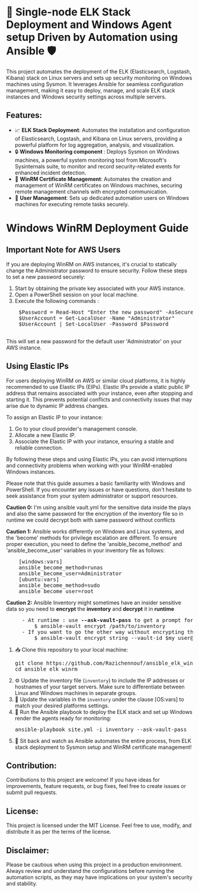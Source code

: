 <!DOCTYPE html>
<html>
<body>
  <h1>🚀 Single-node ELK Stack Deployment and Windows Agent setup Driven by Automation using <strong>Ansible</strong> 🛡️</h1>

  <p>
    This project automates the deployment of the ELK (Elasticsearch, Logstash, Kibana) stack on Linux servers and sets up
    security monitoring on Windows machines using Sysmon. It leverages Ansible for seamless configuration management,
    making it easy to deploy, manage, and scale ELK stack instances and Windows security settings across multiple servers.
  </p>

  <h2>Features:</h2>
  <ul>
    <li>📈 <strong>ELK Stack Deployment</strong>: Automates the installation and configuration of Elasticsearch, Logstash, and Kibana on Linux servers, providing a powerful platform for log aggregation, analysis, and visualization.</li>
    <li>🔒 <strong>Windows Monitoring component </strong>: Deploys Sysmon on Windows machines, a powerful system monitoring tool from Microsoft's Sysinternals suite, to monitor and record security-related events for enhanced incident detection.</li>
    <li>🔐 <strong>WinRM Certificate Management</strong>: Automates the creation and management of WinRM certificates on Windows machines, securing remote management channels with encrypted communication.</li>
    <li>👤 <strong>User Management</strong>: Sets up dedicated automation users on Windows machines for executing remote tasks securely.</li>
  </ul>
    <h1>Windows WinRM Deployment Guide</h1>

  <h2>Important Note for AWS Users</h2>
    <p>If you are deploying WinRM on AWS instances, it's crucial to statically change the Administrator password to ensure security. Follow these steps to set a new password securely:</p>
  <ol>
        <li>Start by obtaining the private key associated with your AWS instance.</li>
        <li>Open a PowerShell session on your local machine.</li>
        <li>Execute the following commands :</li>
    </ol>
  <pre>
    $Password = Read-Host "Enter the new password" -AsSecureString
    $UserAccount = Get-LocalUser -Name "Administrator"
    $UserAccount | Set-LocalUser -Password $Password
        </pre>
  <p>This will set a new password for the default user 'Administrator' on your AWS instance.</p>

  <h2>Using Elastic IPs</h2>
  <p>For users deploying WinRM on AWS or similar cloud platforms, it is highly recommended to use Elastic IPs (EIPs). Elastic IPs provide a static public IP address that remains associated with your instance, even after stopping and starting it. This prevents potential conflicts and connectivity issues that may arise due to dynamic IP address changes.</p>
  <p>To assign an Elastic IP to your instance:</p>
   <ol>
      <li>Go to your cloud provider's management console.</li>
      <li>Allocate a new Elastic IP.</li>
      <li>Associate the Elastic IP with your instance, ensuring a stable and reliable connection.</li>
   </ol>
  <p>By following these steps and using Elastic IPs, you can avoid interruptions and connectivity problems when working with your WinRM-enabled Windows instances.</p>

  <p>Please note that this guide assumes a basic familiarity with Windows and PowerShell. If you encounter any issues or have questions, don't hesitate to seek assistance from your system administrator or support resources.</p>
 <p><strong>Caution 0:</strong> I'm using ansible vault.yml for the sensitive data inside the plays and also the same password for the encryption of the inventory file so in runtime we could decrypt both with same password without conflicts </p>
  <p><strong>Caution 1:</strong> Ansible works differently on Windows and Linux systems, and the 'become' methods for privilege escalation are different. To ensure proper execution, you need to define the 'ansible_become_method' and 'ansible_become_user' variables in your inventory file as follows:</p>
<pre>
    [windows:vars]
    ansible_become_method=runas
    ansible_become_user=Administrator
    [ubuntu:vars]
    ansible_become_method=sudo
    ansible_become_user=root
</pre>
 <p><strong>Caution 2:</strong> Ansible Inventory might sometimes have an insider sensitive data so you need to <strong>encrypt</strong> the <strong>inventory</strong> and <strong>decrypt</strong> it in <strong>runtime</strong> </p>
 <pre>
     - At runtime : use <strong>--ask-vault-pass</strong> to get a prompt for the password  
         $ ansible-vault encrypt /path/to/inventory
     - If you want to go the other way without encrypting the whole inventory we will use the command ansible-vault and then specify it inside the ansible inventory but only when its in YAML format
         $ ansible-vault encrypt_string --vault-id $my_user@prompt 'ansible_password' --name 'ansible_password'</pre>
  <ol>
    <li>📥 Clone this repository to your local machine:</li>
    <pre>git clone https://github.com/Razichennouf/ansible_elk_winrm.git
cd ansible_elk_winrm</pre>

  <li>⚙️ Update the inventory file (<code>inventory</code>) to include the IP addresses or hostnames of your target servers. Make sure to differentiate between Linux and Windows machines in separate groups.</li>

  <li>🔧 Update the variables in the <code>inventory</code> under the clause [OS:vars]  to match your desired platforms settings.</li>

  <li>🚀 Run the Ansible playbook to deploy the ELK stack and set up Windows render the agents ready for monitoring:</li>
  <pre>ansible-playbook site.yml -i inventory --ask-vault-pass </pre>

  <li>🎉 Sit back and watch as Ansible automates the entire process, from ELK stack deployment to Sysmon setup and WinRM certificate management!</li>
  </ol>

  <h2>Contribution:</h2>
  <p>Contributions to this project are welcome! If you have ideas for improvements, feature requests, or bug fixes, feel free to create issues or submit pull requests.</p>

  <h2>License:</h2>
  <p>This project is licensed under the MIT License. Feel free to use, modify, and distribute it as per the terms of the license.</p>

  <h2>Disclaimer:</h2>
  <p>Please be cautious when using this project in a production environment. Always review and understand the configurations before running the automation scripts, as they may have implications on your system's security and stability.</p>
</body>

</html>
